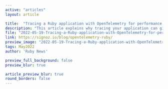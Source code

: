 ```yaml
---
active: "articles"
layout: article

title:  "Tracing a Ruby application with OpenTelemetry for performance monitoringRuby, the self keyword"
description: "This article expleins why tracing your application can give the much needed context required to troubleshoot performance issues"
file: "2022-05-19-Tracing-a-Ruby-application-with-OpenTelemetry-for-performance-monitoring.md"
link: https://signoz.io/blog/opentelemetry-ruby/
preview_image: "2022-05-19-Tracing-a-Ruby-application-with-OpenTelemetry-for-performance-monitoring.jpg"
tags: May2022
author: 'Ruby News'

preview_full_background: false
preview_blur: true

article_preview_blur: true
round_borders: false
---
```


